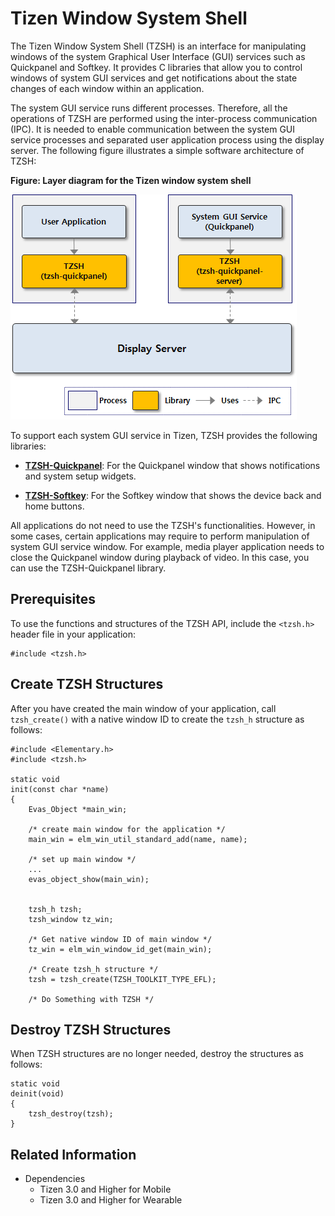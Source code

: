 # Tizen Window System Shell

The Tizen Window System Shell (TZSH) is an interface for manipulating windows of the system Graphical User Interface (GUI) services such as Quickpanel and Softkey. It provides C libraries that allow you to control windows of system GUI services and get notifications about the state changes of each window within an application.

The system GUI service runs different processes. Therefore, all the operations of TZSH are performed using the inter-process communication (IPC). It is needed to enable communication between the system GUI service processes and separated user application process using the display server. The following figure illustrates a simple software architecture of TZSH:

**Figure: Layer diagram for the Tizen window system shell**

![Layer diagram for the Tizen window system shell](./media/tzsh_arch.png)

To support each system GUI service in Tizen, TZSH provides the following libraries:

- **[TZSH-Quickpanel](./tzsh-quickpanel.md)**: For the Quickpanel window that shows notifications and system setup widgets.

- **[TZSH-Softkey](./tzsh-softkey.md)**: For the Softkey window that shows the device back and home buttons.

All applications do not need to use the TZSH's functionalities. However, in some cases, certain applications may require to perform manipulation of system GUI service window. For example, media player application needs to close the Quickpanel window during playback of video. In this case, you can use the TZSH-Quickpanel library.

## Prerequisites

To use the functions and structures of the TZSH API, include the `<tzsh.h>` header file in your application:

```
#include <tzsh.h>
```

## Create TZSH Structures
After you have created the main window of your application, call `tzsh_create()` with a native window ID to create the `tzsh_h` structure as follows:

```
#include <Elementary.h>
#include <tzsh.h>

static void
init(const char *name)
{
    Evas_Object *main_win;

    /* create main window for the application */
    main_win = elm_win_util_standard_add(name, name);

    /* set up main window */
    ...
    evas_object_show(main_win);


    tzsh_h tzsh;
    tzsh_window tz_win;

    /* Get native window ID of main window */
    tz_win = elm_win_window_id_get(main_win);

    /* Create tzsh_h structure */
    tzsh = tzsh_create(TZSH_TOOLKIT_TYPE_EFL);

    /* Do Something with TZSH */
```

## Destroy TZSH Structures
When TZSH structures are no longer needed, destroy the structures as follows:

```
static void
deinit(void)
{
    tzsh_destroy(tzsh);
}
```

## Related Information
- Dependencies
  - Tizen 3.0 and Higher for Mobile
  - Tizen 3.0 and Higher for Wearable
